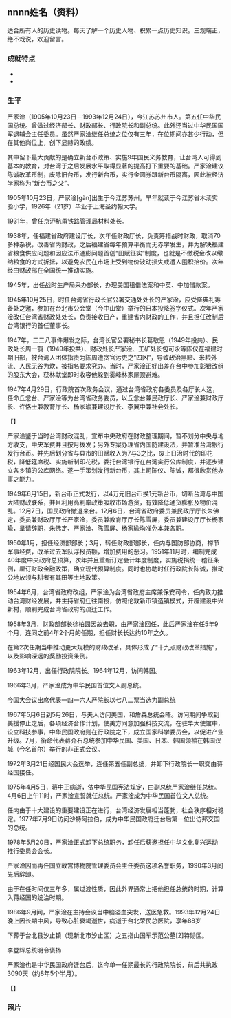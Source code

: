 ## nnnn姓名（资料）

适合所有人的历史读物。每天了解一个历史人物、积累一点历史知识。三观端正，绝不戏说，欢迎留言。  

### 成就特点

- ​
- ​


### 生平

严家淦（1905年10月23日－1993年12月24日），今江苏苏州市人。第五任中华民国总统。曾做过经济部长、财政部长、行政院长和副总统。此外还当过中华民国国军退辅会主任委员。虽然严家淦继任总统之位仅有三年，在位期间亦甚少行动，但在其他岗位上，创下显赫的政绩。

其中留下最大贡献的是确立新台币政策、实施9年国民义务教育，让台湾人可得到基本的教育，对台湾于之后发展水平取得显著的提高打下重要的基础。严家淦建议陈诚改革币制，废除旧台币，发行新台币，实行金圆券跟新台币隔离，因此被经济学家称为“新台币之父”。



1905年10月23日，严家淦[gàn]出生于今江苏苏州。早年就读于今江苏省木渎实验小学，1926年（21岁）毕业于上海圣约翰大学。

1931年，曾任京沪杭甬铁路管理局材料处长。

1938年，任福建省政府建设厅长，次年任财政厅长，负责筹措战时财政，取消70多种杂税，改善省内财政，之后福建省每年预算平衡而无赤字发生，并为解决福建省粮食供应问题和因应法币通膨问题首创“田赋征实”制度，也就是不缴税金改以缴纳粮食的方式折抵，以避免农民在市场上受到物价波动损失或遭人囤积抬价。次年经由财政部在全国统一推动实施。

1945年，出任战时生产局采办部长，办理美国租借法案和中英、中加借款案。



1945年10月25日，时任台湾省行政长官公署交通处处长的严家淦，应受降典礼筹备处之邀，参加在台北市公会堂（今中山堂）举行的日本投降签字仪式。次年严家淦改任台湾省财政处处长，负责接收日产，重建省内财政的工作，并且担任改制后台湾银行的首任董事长。

1947年，二二八事件爆发之际，台湾长官公署秘书长葛敬恩（1949年投共）、民政处长周一鹗（1949年投共）、财政处长严家淦、工矿处长包可永等陈仪在福建时期旧部，被台湾人团体指责为陈周遭贪官污吏之“四凶”，导致政治黑暗、米粮外流、人民无谷为炊，被指名要求究办。当时，严家淦正好出差在台中参加彰银改组的股东大会，获林献堂即时收容他躲到雾峰林家屋顶避难。

1947年4月29日，行政院首次政务会议，通过台湾省政府各委员及各厅长人选，任命丘念台、严家淦等为台湾省政务委员，以丘念台兼民政厅长、严家淦兼财政厅长、许恪士兼教育厅长、杨家瑜兼建设厅长、李翼中兼社会处长。

【】

严家淦鉴于当时台湾财政混乱，宣布中央政府在财政整理期间，暂不划分中央与地方收支，中央军费并且按月拨发；另外专案办理省内国防建设法，并暂准台湾银行发行台币。并先后划分省与县市的田赋收入为7与3之比，废止日治时代的印花税，降低筵席税、实施新制印花税，委托台湾银行在台湾实行公库制度，并逐步建立各乡镇的公库网络。遂一手策划发行新台币，其上司陈仪、陈诚，都很欣赏他办事之能力。

1949年6月15日，新台币正式发行，以4万元旧台币换1元新台币，切断台湾与中国大陆财政联系，并且利用高利率政策吸收市场游资，有效降低通货膨胀及物价混乱。12月7日，国民政府撤退来台。12月6日，台湾省政府委员兼民政厅厅长朱佛定，委员兼财政厅厅长严家淦，委员兼教育厅厅长陈雪屏，委员兼建设厅厅长杨家瑜，呈请辞职，朱佛定、严家淦、陈雪屏、杨家瑜均准免本兼各职。



1950年1月，担任经济部部长；3月，转任财政部部长，任内与国防部协商，撙节军事经费，改革过去军队浮报员额，增加费用的恶习。1951年11月时，编制完成40年度中央政府总预算，次年并且重新订定会计年度制度，实施税捐统一稽征条例，厘订财政金融政策，确立现代预算制度。同时也协助时任行政院长陈诚，推动公地放领与耕者有其田等土地政策。



1954年6月，台湾省政府改组，严家淦为台湾省政府主席兼保安司令，任内致力推动台湾财经发展，并主持省府迁往南投，仿照伦敦新市镇造镇模式，开辟建设中兴新村，顺利完成台湾省政府的疏迁工作。



1958年3月，财政部部长徐柏园因故去职，由严家淦回任，此后严家淦在任5年9个月，连同之前4年2个月的任期，担任财长长达约10年之久。

在第2次任期当中推动更大规模的财政改革，具体形成了“十九点财政改革措施”，以及影响深远的奖励投资条例。

1963年12月，出任行政院院长。1964年12月，访问韩国。

1966年3月，严家淦成为中华民国首位文人副总统。

今国大会议出席代表一四一六人严院长以七八二票当选为副总统

1967年5月6日到5月26日，与夫人访问美国，和詹森总统会晤。访问期间争取到美援停止之后，各项经济合作计划，使美方同意加强科技交流，在驻华大使馆中，设立科技参事，中华民国政府则在行政院之下，成立国家科学委员会，以促进产业升级。7月，衔命代表蒋介石总统参加中华民国、美国、日本、韩国领袖在韩国汉城（今名首尔）举行的非正式会议。

1972年3月21日经国民大会选举，连任第五任副总统，并卸下行政院长一职交由蒋经国接任。

1975年4月5日，蒋中正病逝，依中华民国宪法规定，由副总统严家淦继任总统。4月6日上午11时，严家淦宣誓就任总统。严家淦成为中华民国首位文人总统。

任内由于十大建设的重要建设正在进行，台湾经济发展相当蓬勃，社会秩序相对稳定。1977年7月9日访问沙特阿拉伯，成为中华民国政府迁台后第一位出访邦交国的总统。

1978年5月20日，严家淦正式卸下总统职务，卸任后获邀担任中华文化复兴运动推行委员会会长。

严家淦因而再任国立故宫博物院管理委员会主任委员这项名誉职务，1990年3月间先后辞卸。

由于在任时间仅三年多，属过渡性质，因此外界通常上把他担任总统的时期，计算入蒋经国的统治时期。

1986年9月间，严家淦在主持会议当中脑溢血突发，送医急救。1993年12月24日晚上因长期中风，导致心脏衰竭逝世，病逝于台北荣民总医院，享年88岁

下葬于台北县汐止镇（现新北市汐止区）之五指山国军示范公墓[2]特勋区。

李登辉总统明令褒扬

严家淦也是中华民国政府迁台后，迄今单一任期最长的行政院院长，前后共执政3090天（约8年5个半月）。

【】

### 照片

